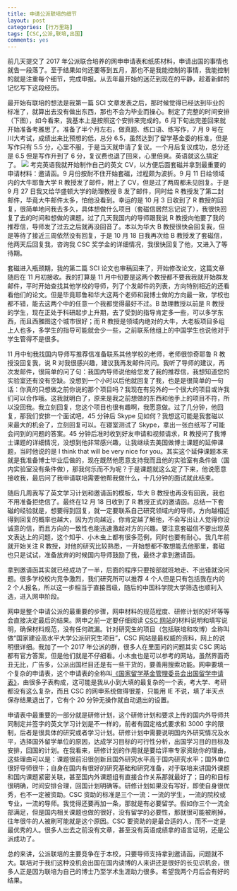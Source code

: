```yaml
---
title: 申请公派联培的细节
layout: post
categories: [行万里路]
tags: [CSC,公派,联培,出国]
comments: yes
---
```


前几天提交了 2017 年公派联合培养的网申申请表和纸质材料，申请出国的事情也就告一段落了。至于结果如何还要等到五月，那也不是我能控制的事情，我能控制的就是注重每个细节，完成申报。从去年最开始的迷茫到现在的平静，趁着新鲜的记忆写下这段经历。

最开始有联培的想法是我第一篇 SCI 文章发表之后，那时候觉得已经达到毕业的标准了，就算出去没有做出东西，那也不会为毕业而操心。制定了完整的时间安排（下图），如今看来，我基本上是按照这个安排来完成的。6 月下旬出完差回来就开始准备考雅思了。准备了半个月左右，做真题、练口语、练写作，7 月 9 号在川大考试，成绩出来比预想的低，总分 6.5，虽然达到了留学基金委的标准，但是写作只有 5.5 分，心里不服，于是当天就申请了复议。一个月后复议成功，总分还是 6.5 但是写作升到了 6 分，复议费也退了回来，心里倍爽。英语就这么搞定了。
![](https://blog-1252159939.cos.ap-hongkong.myqcloud.com/Screen%20Shot%202017-03-28%20at%2015.42.17.png)
考完英语我就开始制作自己的英文 CV，以方便后面套磁并拿到最重要的申请材料：邀请函。9 月份按耐不住开始套磁，过程颇为波折。9 月 11 日给领域内的大牛耶鲁大学 R 教授发了邮件，附上了 CV，但是过了两周都未见回复。于是 9 月 27 日我又给华盛顿大学的助理教授 B 发了邮件，同时给 R 教授发了第二封邮件，毕竟大牛邮件太多，怕他没看到。幸运的是 10 月 3 日收到了 R 教授的回复，很简单地问我去多久，具体想做什么项目（套磁信居然忘记说了），我很快回复了去的时间和想做的课题。过了几天我国内的导师跟我说 R 教授向他要了我的推荐信，导师发了过去之后就再没回音了。本以为华大 B 教授很快会回复我，但是等待了接近三周依然没有回复，于是 10 月 18 日我再次给 B 教授发了套磁信，他两天后回复我，咨询我 CSC 奖学金的详细情况，我很快回复了他，又进入了等待期。

套磁进入瓶颈期，我的第二篇 SCI 论文也审稿回来了，开始修改论文，这篇文章随后在 11 月初接收。我的打算是 11 月中旬要是这两个教授都不要我我就开始群发邮件，平时开始查找其他学校的导师，列了个发邮件的列表，方向特别相近的还看看他们的论文。但是毕竟耶鲁和华大这两个老师和我博士做的方向最一致，学校也都不错，能去这两个中的任意一个我都觉得最好不过。B 助理教授以前是 R 教授的学生，现在正处于科研起步上升期，去了受到的指导肯定多一些，可以多学东西，而且西雅图这个城市很好；而 R 教授是领域内绝对的大牛，大老板项目多组上人也多，多学生的指导可能就会少一些，之前联系他组上的中国学生也说他对于学生管得不是很多。

11 月中旬我找国内导师写推荐信准备联系其他学校的老师，老师很惊奇耶鲁 R 教授没回复我，说 R 对我很感兴趣，建议我再发邮件问问。我听了导师的建议，再次发邮件，很简单的问了句：我国内导师说他给您发了我的推荐信，我想知道您的实验室还有没有空缺。没想到一个小时以后他就回复了我，也是是很简单的一句话：你真的只想做之前你说的那个项目吗？我现在有另外的一个很大的项目或许我们可以合作哦。这我就明白了，原来是我之前想做的东西和他手上的项目不符，所以没回我。我立刻回复，您这个项目也很有趣啊，我愿意做。过了几分钟，他回复，那我们安排一个面试吧，45 分钟后 Skype 见如何？我想这可能是我套磁以来最大的机会了，立刻回复可以。在寝室测试了 Skype，拿出一张白纸写了可能会问到的问题的答案。45 分钟后准时收到好友申请和视频请求，R 教授问了我博士课题的详细情况，没想到他非常感兴趣，让我继续去美国做博士课题的延伸课题，当时他说的是 I think that will be very nice for you。其实这个延伸课题本来就是我准备博士毕业后做的，现在既然他愿意支持我而且他的实验室有条件做（国内实验室没有条件做），那我何乐而不为呢？于是课题就这么定了下来，他说愿意接收我，最后问了我申请联培需要他帮我做什么，十几分钟的面试就此结束。

随后几周我写了英文学习计划和邀请函的模板，华大 B 教授也再没有回我，我也不用准备拒绝信了。最终在12 月 18 日收到了 R 教授正式的邀请函。总结一下套磁的经验就是，想要得到回复，就一定要联系自己研究领域内的导师，方向越相近得到回复的概率也越大，因为方向越近，你肯定越了解他，不会写出让人觉得你没诚意的信，而且方向的一致性也能迅速激起对方的兴趣。要注意套磁信不要出现英文表达上的问题，这个知乎、小木虫上都有很多范例，同时也要有耐心。我几年前就开始关注 R 教授，对他的研究比较熟悉，一开始想都不敢想能去他那里，套磁也只是试试，准备放弃的时候国内导师鼓励了我，最终才拿到邀请函。

拿到邀请函其实就已经成功了一半，后面的程序只要按部就班地走、不出错就没问题。很多学校校内竞争激烈，我们研究所可以推荐 4 个人但是只有包括我在内的 2 个人报名，所以这一步相当于直接晋级，随后的中国科学院大学筛选也顺利入选，进入网申阶段。

网申是整个申请公派的最重要的步骤，网申材料的规范程度、研修计划的好坏等等会直接决定最后的结果。网申之前一定要仔细阅读 [CSC 网站](http://www.csc.edu.cn/chuguo)的材料说明和填写说明，确保材料规范，没有任何疏漏。针对研究生的项目（包括联培和攻博）全称叫做“国家建设高水平大学公派研究生项目”，CSC 网站是最权威的资料，网上的说明很详细。我加了一个 2017 年公派的群，很多人在里面问的问题其实 CSC 网站都有官方答案，但是他们就是不仔细看。小木虫也是可以参考的网站，虽然界面奇丑无比，广告多，公派出国栏目还是有一些干货的，要善用搜索功能。网申要填一个复杂的申请表，这个申请表的全称叫[《国家留学基金管理委员会出国留学申请表》](http://www.csc.edu.cn/attached/file/20160307/20160307104103_9804.pdf)，由很多子表构成，这可能是我从小到大填的最复杂的一个表，考大学、考研都没有这么复杂，而且 CSC 的网申系统做得很差，只能用 IE 不说，填了半天点保存结果退出了，它有个 20 分钟无操作就自动退出的设置。

申请表中最重要的一部分就是研修计划，这个研修计划和要求上传的国内外导师共同制定并签字的英文学习计划是不一样的，前者有固定格式要求和 3000 字的限制，后者是很具体的研究或者学习计划。研修计划中需要说明国内外研究情况及水平，选择国外留学单位的原因，达成学习目标的可行性分析，出国学习目的目标及安排，回国的计划。在我看来，研修计划的作用就是要给评审专家资助你的理由，这些理由可以是：课题很前沿很创新且国外研究水平高于国内研究水平；国外单位很好导师很牛；自身在国内有很好的研究基础和研究准备，对于联培来讲国外课题和国内课题紧密关联，甚至国内外课题组有直接合作关系那就最好了；目的和目标很明确，时间安排合理，回国计划明确等。研修计划如果没有写好，即使自身很优秀，也不一定被资助。CSC 资助的标准是三个一流：一流的学生，一流的院校或专业，一流的导师。我觉得还要再加一条，那就是有必要留学。假如你三个一流全部满足，但是国内相关课题也做的很好，没有留学的必要性，那就很可能被刷掉，往年很牛的人被刷可能就是这个原因。CSC 要资助的是最合适的人，而不一定是最优秀的人。很多人出去之前没有文章，甚至没有英语成绩拿的语言证明，还是公派成功了。

总的来讲，公派联培的主要竞争在于本校，只要导师支持拿到邀请函，问题就不大。联培对于我们这种没机会出国在国内读博的人来讲还是很好的长见识机会，很多人正是因为联培为自己的博士乃至学术生涯助力很多。希望我两个月后会有好的结果。